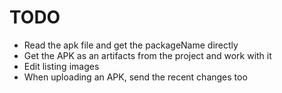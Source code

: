 # TODO #

* Read the apk file and get the packageName directly
* Get the APK as an artifacts from the project and work with it
* Edit listing images
* When uploading an APK, send the recent changes too
